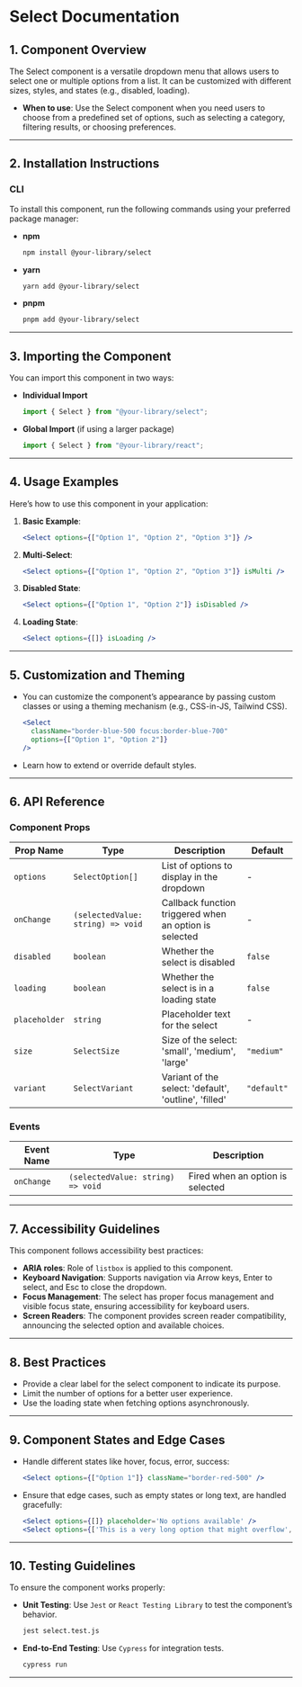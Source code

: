 # Select Documentation

## 1. Component Overview

The Select component is a versatile dropdown menu that allows users to select one or multiple options from a list. It can be customized with different sizes, styles, and states (e.g., disabled, loading).

- **When to use**: Use the Select component when you need users to choose from a predefined set of options, such as selecting a category, filtering results, or choosing preferences.

---

## 2. Installation Instructions

### CLI

To install this component, run the following commands using your preferred package manager:

- **npm**

  ```bash
  npm install @your-library/select
  ```

- **yarn**

  ```bash
  yarn add @your-library/select
  ```

- **pnpm**
  ```bash
  pnpm add @your-library/select
  ```

---

## 3. Importing the Component

You can import this component in two ways:

- **Individual Import**

  ```javascript
  import { Select } from "@your-library/select";
  ```

- **Global Import** (if using a larger package)
  ```javascript
  import { Select } from "@your-library/react";
  ```

---

## 4. Usage Examples

Here’s how to use this component in your application:

1. **Basic Example**:

   ```jsx
   <Select options={["Option 1", "Option 2", "Option 3"]} />
   ```

2. **Multi-Select**:

   ```jsx
   <Select options={["Option 1", "Option 2", "Option 3"]} isMulti />
   ```

3. **Disabled State**:

   ```jsx
   <Select options={["Option 1", "Option 2"]} isDisabled />
   ```

4. **Loading State**:
   ```jsx
   <Select options={[]} isLoading />
   ```

---

## 5. Customization and Theming

- You can customize the component’s appearance by passing custom classes or using a theming mechanism (e.g., CSS-in-JS, Tailwind CSS).

  ```jsx
  <Select
    className="border-blue-500 focus:border-blue-700"
    options={["Option 1", "Option 2"]}
  />
  ```

- Learn how to extend or override default styles.

---

## 6. API Reference

### Component Props

| Prop Name     | Type                              | Description                                            | Default     |
| ------------- | --------------------------------- | ------------------------------------------------------ | ----------- |
| `options`     | `SelectOption[]`                  | List of options to display in the dropdown             | -           |
| `onChange`    | `(selectedValue: string) => void` | Callback function triggered when an option is selected | -           |
| `disabled`    | `boolean`                         | Whether the select is disabled                         | `false`     |
| `loading`     | `boolean`                         | Whether the select is in a loading state               | `false`     |
| `placeholder` | `string`                          | Placeholder text for the select                        | -           |
| `size`        | `SelectSize`                      | Size of the select: 'small', 'medium', 'large'         | `"medium"`  |
| `variant`     | `SelectVariant`                   | Variant of the select: 'default', 'outline', 'filled'  | `"default"` |

### Events

| Event Name | Type                              | Description                      |
| ---------- | --------------------------------- | -------------------------------- |
| `onChange` | `(selectedValue: string) => void` | Fired when an option is selected |

---

## 7. Accessibility Guidelines

This component follows accessibility best practices:

- **ARIA roles**: Role of `listbox` is applied to this component.
- **Keyboard Navigation**: Supports navigation via Arrow keys, Enter to select, and Esc to close the dropdown.
- **Focus Management**: The select has proper focus management and visible focus state, ensuring accessibility for keyboard users.
- **Screen Readers**: The component provides screen reader compatibility, announcing the selected option and available choices.

---

## 8. Best Practices

- Provide a clear label for the select component to indicate its purpose.
- Limit the number of options for a better user experience.
- Use the loading state when fetching options asynchronously.

---

## 9. Component States and Edge Cases

- Handle different states like hover, focus, error, success:

  ```jsx
  <Select options={["Option 1"]} className="border-red-500" />
  ```

- Ensure that edge cases, such as empty states or long text, are handled gracefully:

  ```jsx
  <Select options={[]} placeholder='No options available' />
  <Select options={['This is a very long option that might overflow', 'Option 2']} />
  ```

---

## 10. Testing Guidelines

To ensure the component works properly:

- **Unit Testing**: Use `Jest` or `React Testing Library` to test the component’s behavior.

  ```bash
  jest select.test.js
  ```

- **End-to-End Testing**: Use `Cypress` for integration tests.
  ```bash
  cypress run
  ```

---
